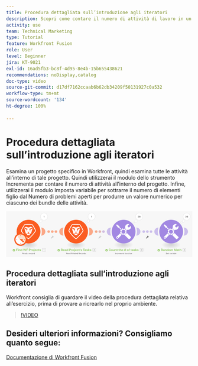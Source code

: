 ```yaml
---
title: Procedura dettagliata sull’introduzione agli iteratori
description: Scopri come contare il numero di attività di lavoro in un progetto, quindi calcolare un valore per ciascuno dei pacchetti delle attività, il tutto in [!DNL Adobe Workfront Fusion].
activity: use
team: Technical Marketing
type: Tutorial
feature: Workfront Fusion
role: User
level: Beginner
jira: KT-9021
exl-id: 16ad5fb3-bc8f-4d95-8e4b-15b655438621
recommendations: noDisplay,catalog
doc-type: video
source-git-commit: d17df7162ccaab6b62db34209f50131927c0a532
workflow-type: tm+mt
source-wordcount: '134'
ht-degree: 100%

---
```


# Procedura dettagliata sull’introduzione agli iteratori

Esamina un progetto specifico in Workfront, quindi esamina tutte le attività all’interno di tale progetto. Quindi utilizzerai il modulo dello strumento Incrementa per contare il numero di attività all’interno del progetto. Infine, utilizzerai il modulo Imposta variabile per sottrarre il numero di elementi figlio dal Numero di problemi aperti per produrre un valore numerico per ciascuno dei bundle delle attività.

![Immagine dello scenario Fusion](assets/iteration-and-aggregation-1.png)

## Procedura dettagliata sull’introduzione agli iteratori

Workfront consiglia di guardare il video della procedura dettagliata relativa all’esercizio, prima di provare a ricrearlo nel proprio ambiente.

>[!VIDEO](https://video.tv.adobe.com/v/335278/?quality=12&learn=on&enablevpops)



## Desideri ulteriori informazioni? Consigliamo quanto segue:

[Documentazione di Workfront Fusion](https://experienceleague.adobe.com/docs/workfront/using/adobe-workfront-fusion/workfront-fusion-2.html?lang=it)

